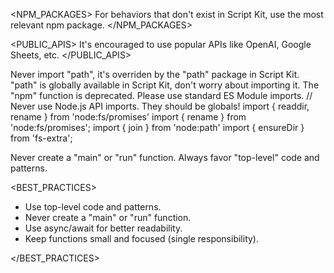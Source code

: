 <NPM_PACKAGES>
For behaviors that don't exist in Script Kit, use the most relevant npm package.
</NPM_PACKAGES>

<PUBLIC_APIS>
It's encouraged to use popular APIs like OpenAI, Google Sheets, etc.
</PUBLIC_APIS>

<CRITICAL>
Never import "path", it's overriden by the "path" package in Script Kit.
"path" is globally available in Script Kit, don't worry about importing it.
</CRITICAL>

<LEGACY>
The "npm" function is deprecated. Please use standard ES Module imports.
</LEGACY>

<AVOID>
// Never use Node.js API imports. They should be globals!
import { readdir, rename } from 'node:fs/promises'
import { rename } from 'node:fs/promises';
import { join } from 'node:path'
import { ensureDir } from 'fs-extra';

Never create a "main" or "run" function. Always favor "top-level" code and patterns.
</AVOID>

<BEST_PRACTICES>

- Use top-level code and patterns.
- Never create a "main" or "run" function.
- Use async/await for better readability.
- Keep functions small and focused (single responsibility).

</BEST_PRACTICES>
